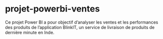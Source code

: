 # projet-powerbi-ventes
Ce projet Power BI a pour objectif d’analyser les ventes et les  performances des produits de l’application BlinkIT, un service de livraison de produits de  dernière minute en Inde.
